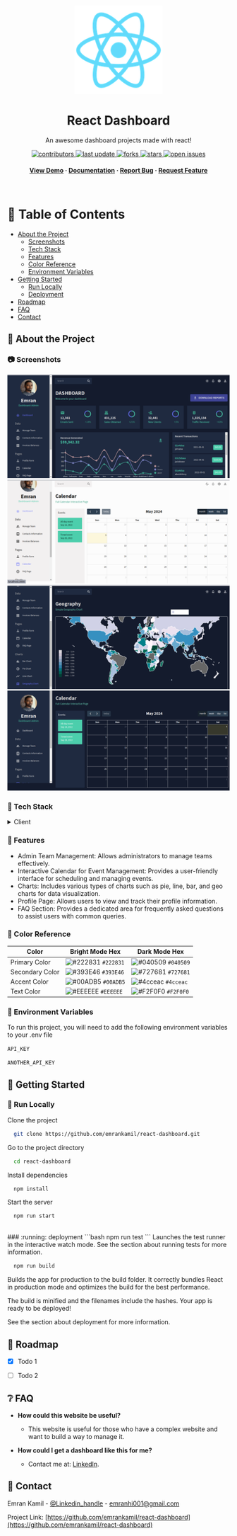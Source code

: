 
<div align="center">

  <img src="https://github.com/emrankamil/react-dashboard/blob/main/public/logo192.png" alt="logo" width="200" height="auto" />
  <h1>React Dashboard</h1>
  
  <p>
    An awesome dashboard projects made with react! 
  </p>
  
  
<!-- Badges -->
<p>
  <a href="https://github.com/emrankamil/react-dashboard/graphs/contributors">
    <img src="https://img.shields.io/github/contributors/emrankamil/react-dashboard" alt="contributors" />
  </a>
  <a href="">
    <img src="https://img.shields.io/github/last-commit/emrankamil/react-dashboard" alt="last update" />
  </a>
  <a href="https://github.com/emrankamil/react-dashboard/network/members">
    <img src="https://img.shields.io/github/forks/emrankamil/react-dashboard" alt="forks" />
  </a>
  <a href="https://github.com/emrankamil/react-dashboard/stargazers">
    <img src="https://img.shields.io/github/stars/emrankamil/react-dashboard" alt="stars" />
  </a>
  <a href="https://github.com/Louis3797/awesome-readme-template/issues/">
    <img src="https://img.shields.io/github/issues/emrankamil/react-dashboard" alt="open issues" />
  </a>
</p>
   
<h4>
    <a href="https://github.com/emrankamil/react-dashboard">View Demo</a>
  <span> · </span>
    <a href="https://github.com/emrankamil/react-dashboard">Documentation</a>
  <span> · </span>
    <a href="https://github.com/Louis3797/awesome-readme-template/issues/">Report Bug</a>
  <span> · </span>
    <a href="https://github.com/Louis3797/awesome-readme-template/issues/">Request Feature</a>
  </h4>
</div>

<br />

<!-- Table of Contents -->
# :notebook_with_decorative_cover: Table of Contents

- [About the Project](#star2-about-the-project)
  * [Screenshots](#camera-screenshots)
  * [Tech Stack](#space_invader-tech-stack)
  * [Features](#dart-features)
  * [Color Reference](#art-color-reference)
  * [Environment Variables](#key-environment-variables)
- [Getting Started](#toolbox-getting-started)
  * [Run Locally](#running-run-locally)
  * [Deployment](#triangular_flag_on_post-deployment)
- [Roadmap](#compass-roadmap)
- [FAQ](#grey_question-faq)
- [Contact](#handshake-contact)

  

<!-- About the Project -->
## :star2: About the Project


<!-- Screenshots -->
### :camera: Screenshots

<div align="center"> 
  <img src="https://github.com/emrankamil/react-dashboard/blob/main/public/screenshots/screenshot4.png" />
</div>
<div align="center"> 
  <img src="https://github.com/emrankamil/react-dashboard/blob/main/public/screenshots/screenshot3.png" alt="screenshot" />
</div>
<div align="center"> 
  <img src="https://github.com/emrankamil/react-dashboard/blob/main/public/screenshots/screenshot2.png" alt="screenshot" />
</div>
<div align="center"> 
  <img src="https://github.com/emrankamil/react-dashboard/blob/main/public/screenshots/screenshot1.png" alt="screenshot" />
</div>


<!-- TechStack -->
### :space_invader: Tech Stack
<details>
  <summary>Client</summary>
  <ul>
    <li><a href="https://reactjs.org/">React.js</a></li>
    <li><a href="https://tailwindcss.com/">Material ui</a></li>
  </ul>
</details>

<!--
<details>
  <summary>Server</summary>
  <ul>
    <li><a href="https://www.typescriptlang.org/">Typescript</a></li>
    <li><a href="https://expressjs.com/">Express.js</a></li>
  </ul>
</details>

<details>
<summary>Database</summary>
  <ul>
    <li><a href="https://www.mysql.com/">MySQL</a></li>
  </ul>
</details>

<details>
<summary>DevOps</summary>
  <ul>
    <li><a href="https://www.docker.com/">Docker</a></li>
    <li><a href="https://www.jenkins.io/">Jenkins</a></li>
    <li><a href="https://circleci.com/">CircleCLI</a></li>
  </ul>
</details>
-->

<!-- Features -->
### :dart: Features


- Admin Team Management: Allows administrators to manage teams effectively.
- Interactive Calendar for Event Management: Provides a user-friendly interface for scheduling and managing events.
- Charts: Includes various types of charts such as pie, line, bar, and geo charts for data visualization.
- Profile Page: Allows users to view and track their profile information.
- FAQ Section: Provides a dedicated area for frequently asked questions to assist users with common queries.

<!-- Color Reference -->
### :art: Color Reference

| Color             | Bright Mode Hex                                              | Dark Mode Hex                                                |
| ----------------- | ------------------------------------------------------------ | ------------------------------------------------------------ |
| Primary Color     | ![#222831](https://via.placeholder.com/10/222831?text=+) `#222831` | ![#040509](https://via.placeholder.com/10/040509?text=+) `#040509` |
| Secondary Color   | ![#393E46](https://via.placeholder.com/10/393E46?text=+) `#393E46` | ![#727681](https://via.placeholder.com/10/727681?text=+) `#727681` |
| Accent Color      | ![#00ADB5](https://via.placeholder.com/10/00ADB5?text=+) `#00ADB5` | ![#4cceac](https://via.placeholder.com/10/4cceac?text=+) `#4cceac` |
| Text Color        | ![#EEEEEE](https://via.placeholder.com/10/EEEEEE?text=+) `#EEEEEE` | ![#F2F0F0](https://via.placeholder.com/10/F2F0F0?text=+) `#F2F0F0` |



<!-- Env Variables -->
### :key: Environment Variables

To run this project, you will need to add the following environment variables to your .env file

`API_KEY`

`ANOTHER_API_KEY`

<!-- Getting Started -->
## 	:toolbox: Getting Started

<!-- Run Locally -->
### :running: Run Locally

Clone the project

```bash
  git clone https://github.com/emrankamil/react-dashboard.git
```

Go to the project directory

```bash
  cd react-dashboard
```

Install dependencies

```bash
  npm install
```

Start the server

```bash
  npm run start
```
<br>
<!-- deployment -->
### :running: deployment
```bash
  npm run test
```
Launches the test runner in the interactive watch mode.
See the section about running tests for more information.

```bash
  npm run build
```
Builds the app for production to the build folder.
It correctly bundles React in production mode and optimizes the build for the best performance.

The build is minified and the filenames include the hashes.
Your app is ready to be deployed!

See the section about deployment for more information.


<!-- Roadmap -->
## :compass: Roadmap

* [x] Todo 1
* [ ] Todo 2


<!-- FAQ -->
## :grey_question: FAQ

- **How could this website be useful?**
  + This website is useful for those who have a complex website and want to build a way to manage it.

- **How could I get a dashboard like this for me?**
  + Contact me at: [LinkedIn](https://www.linkedin.com/in/emran-kamil).

<!-- Contact -->
## :handshake: Contact

Emran Kamil - [@Linkedin_handle](https://www.linkedin.com/in/emran-kamil) - emranhi001@gmail.com

Project Link: [https://github.com/emrankamil/react-dashboard](https://github.com/emrankamil/react-dashboard)

